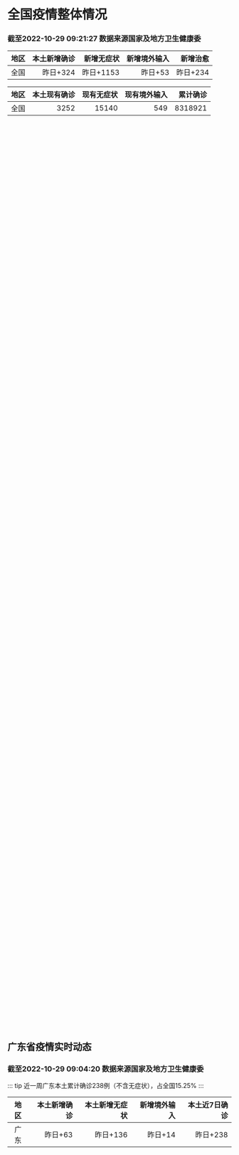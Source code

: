 
# 全国疫情整体情况
### 截至2022-10-29 09:21:27 数据来源国家及地方卫生健康委

|地区|本土新增确诊|新增无症状|新增境外输入|新增治愈|
|:--:|---:|---:|---:|---:|
|全国|昨日+324|昨日+1153|昨日+53|昨日+234|

|地区|本土现有确诊|现有无症状|现有境外输入|累计确诊|
|:--:|---:|---:|---:|---:|
|全国|3252|15140|549|8318921|

<ChinaMap :dataList="dataList" :title="title"/>

<div id="chinaDayModify" style="width:100%;height:500px;margin-bottom:10px;"></div>
<div id="chinaAddHistoryData" style="width:100%;height:500px;margin-bottom:10px;"></div>
<div id="chinaNowHistoryData" style="width:100%;height:500px;margin-bottom:10px;"></div>
<div id="chinaTotalHistoryData" style="width:100%;height:500px;margin-bottom:10px;"></div>


## 广东省疫情实时动态
### 截至2022-10-29 09:04:20 数据来源国家及地方卫生健康委

::: tip 近一周广东本土累计确诊238例（不含无症状），占全国15.25%
:::

|地区|本土新增确诊|本土新增无症状|新增境外输入|本土近7日确诊|
|:--:|---:|---:|---:|---:|
|广东|昨日+63|昨日+136|昨日+14|昨日+238|

<div id="guangdongModify" style="width:100%;height:500px;margin-bottom:10px;"></div>
<div id="guangdongTotalHistory" style="width:100%;height:500px;margin-bottom:10px;"></div>
<div id="guangzhouModifyHistory" style="width:100%;height:500px;margin-bottom:10px;"></div>


<script>
import * as echarts from 'echarts'
export default {
  data(){
    return {
      title: '新增本土确诊',
      dataList: [{name: '台湾', value: 0, addList: []},{name: '香港', value: 0, addList: []},{name: '湖北', value: 0, addList: []},{name: '上海', value: 1, addList: [{name: '嘉定', num: 1},]},{name: '吉林', value: 0, addList: []},{name: '广东', value: 63, addList: [{name: '广州', num: 54},{name: '江门', num: 5},{name: '深圳', num: 2},{name: '阳江', num: 2},]},{name: '海南', value: 0, addList: []},{name: '四川', value: 23, addList: [{name: '绵阳', num: 20},{name: '外省返川人员', num: 2},{name: '宜宾', num: 1},]},{name: '福建', value: 10, addList: [{name: '南平', num: 7},{name: '泉州', num: 2},{name: '厦门', num: 1},]},{name: '北京', value: 20, addList: [{name: '朝阳', num: 6},{name: '未公布来源', num: 3},{name: '通州', num: 3},{name: '丰台', num: 2},{name: '昌平', num: 2},]},{name: '内蒙古', value: 20, addList: [{name: '鄂尔多斯', num: 8},{name: '呼和浩特', num: 5},{name: '赤峰', num: 3},{name: '包头', num: 3},{name: '锡林郭勒', num: 1},]},{name: '陕西', value: 11, addList: [{name: '西安', num: 8},{name: '汉中', num: 3},]},{name: '浙江', value: 1, addList: [{name: '台州', num: 1},]},{name: '河南', value: 3, addList: [{name: '郑州', num: 3},]},{name: '黑龙江', value: 10, addList: [{name: '绥化', num: 9},{name: '哈尔滨', num: 1},]},{name: '山东', value: 3, addList: [{name: '青岛', num: 2},{name: '滨州', num: 1},]},{name: '江苏', value: 20, addList: [{name: '南京', num: 20},]},{name: '云南', value: 3, addList: [{name: '德宏州', num: 3},]},{name: '天津', value: 3, addList: []},{name: '广西', value: 0, addList: []},{name: '河北', value: 0, addList: []},{name: '辽宁', value: 0, addList: []},{name: '新疆', value: 30, addList: [{name: '乌鲁木齐', num: 26},{name: '未公布来源', num: 4},]},{name: '湖南', value: 20, addList: [{name: '邵阳', num: 18},{name: '益阳', num: 2},]},{name: '安徽', value: 2, addList: [{name: '合肥', num: 2},]},{name: '江西', value: 0, addList: []},{name: '西藏', value: 1, addList: [{name: '拉萨', num: 1},]},{name: '甘肃', value: 4, addList: [{name: '兰州', num: 4},]},{name: '重庆', value: 19, addList: [{name: '永川区', num: 18},{name: '江津区', num: 1},]},{name: '山西', value: 54, addList: [{name: '大同', num: 46},{name: '吕梁', num: 5},{name: '太原', num: 2},{name: '阳泉', num: 1},]},{name: '贵州', value: 2, addList: []},{name: '澳门', value: 0, addList: []},{name: '青海', value: 1, addList: []},{name: '宁夏', value: 0, addList: []},{name: '南海诸岛', value: 0, addList: []}]
    }
  },
  mounted () {
const themeObj = {"color":["#2ec7c9","#b6a2de","#5ab1ef","#ffb980","#d87a80","#8d98b3","#e5cf0d","#97b552","#95706d","#dc69aa","#07a2a4","#9a7fd1","#588dd5","#f5994e","#c05050","#59678c","#c9ab00","#7eb00a","#6f5553","#c14089"],"backgroundColor":"rgba(0,0,0,0)","textStyle":{},"title":{"textStyle":{"color":"#008acd"},"subtextStyle":{"color":"#aaaaaa"}},"line":{"itemStyle":{"borderWidth":1},"lineStyle":{"width":2},"symbolSize":3,"symbol":"emptyCircle","smooth":true},"radar":{"itemStyle":{"borderWidth":1},"lineStyle":{"width":2},"symbolSize":3,"symbol":"emptyCircle","smooth":true},"bar":{"itemStyle":{"barBorderWidth":0,"barBorderColor":"#ccc"}},"pie":{"itemStyle":{"borderWidth":0,"borderColor":"#ccc"}},"scatter":{"itemStyle":{"borderWidth":0,"borderColor":"#ccc"}},"boxplot":{"itemStyle":{"borderWidth":0,"borderColor":"#ccc"}},"parallel":{"itemStyle":{"borderWidth":0,"borderColor":"#ccc"}},"sankey":{"itemStyle":{"borderWidth":0,"borderColor":"#ccc"}},"funnel":{"itemStyle":{"borderWidth":0,"borderColor":"#ccc"}},"gauge":{"itemStyle":{"borderWidth":0,"borderColor":"#ccc"}},"candlestick":{"itemStyle":{"color":"#d87a80","color0":"#2ec7c9","borderColor":"#d87a80","borderColor0":"#2ec7c9","borderWidth":1}},"graph":{"itemStyle":{"borderWidth":0,"borderColor":"#ccc"},"lineStyle":{"width":1,"color":"#aaaaaa"},"symbolSize":3,"symbol":"emptyCircle","smooth":true,"color":["#2ec7c9","#b6a2de","#5ab1ef","#ffb980","#d87a80","#8d98b3","#e5cf0d","#97b552","#95706d","#dc69aa","#07a2a4","#9a7fd1","#588dd5","#f5994e","#c05050","#59678c","#c9ab00","#7eb00a","#6f5553","#c14089"],"label":{"color":"#eeeeee"}},"map":{"itemStyle":{"areaColor":"#dddddd","borderColor":"#eeeeee","borderWidth":0.5},"label":{"color":"#d87a80"},"emphasis":{"itemStyle":{"areaColor":"rgba(254,153,78,1)","borderColor":"#444","borderWidth":1},"label":{"color":"rgb(100,0,0)"}}},"geo":{"itemStyle":{"areaColor":"#dddddd","borderColor":"#eeeeee","borderWidth":0.5},"label":{"color":"#d87a80"},"emphasis":{"itemStyle":{"areaColor":"rgba(254,153,78,1)","borderColor":"#444","borderWidth":1},"label":{"color":"rgb(100,0,0)"}}},"categoryAxis":{"axisLine":{"show":true,"lineStyle":{"color":"#008acd"}},"axisTick":{"show":true,"lineStyle":{"color":"#333"}},"axisLabel":{"show":true,"color":"#333"},"splitLine":{"show":false,"lineStyle":{"color":["#eee"]}},"splitArea":{"show":false,"areaStyle":{"color":["rgba(250,250,250,0.3)","rgba(200,200,200,0.3)"]}}},"valueAxis":{"axisLine":{"show":true,"lineStyle":{"color":"#008acd"}},"axisTick":{"show":true,"lineStyle":{"color":"#333"}},"axisLabel":{"show":true,"color":"#333"},"splitLine":{"show":true,"lineStyle":{"color":["#eee"]}},"splitArea":{"show":true,"areaStyle":{"color":["rgba(250,250,250,0.3)","rgba(200,200,200,0.3)"]}}},"logAxis":{"axisLine":{"show":true,"lineStyle":{"color":"#008acd"}},"axisTick":{"show":true,"lineStyle":{"color":"#333"}},"axisLabel":{"show":true,"color":"#333"},"splitLine":{"show":true,"lineStyle":{"color":["#eee"]}},"splitArea":{"show":true,"areaStyle":{"color":["rgba(250,250,250,0.3)","rgba(200,200,200,0.3)"]}}},"timeAxis":{"axisLine":{"show":true,"lineStyle":{"color":"#008acd"}},"axisTick":{"show":true,"lineStyle":{"color":"#333"}},"axisLabel":{"show":true,"color":"#333"},"splitLine":{"show":true,"lineStyle":{"color":["#eee"]}},"splitArea":{"show":false,"areaStyle":{"color":["rgba(250,250,250,0.3)","rgba(200,200,200,0.3)"]}}},"toolbox":{"iconStyle":{"borderColor":"#2ec7c9"},"emphasis":{"iconStyle":{"borderColor":"#18a4a6"}}},"legend":{"textStyle":{"color":"#333333"}},"tooltip":{"axisPointer":{"lineStyle":{"color":"#008acd","width":"1"},"crossStyle":{"color":"#008acd","width":"1"}}},"timeline":{"lineStyle":{"color":"#008acd","width":1},"itemStyle":{"color":"#008acd","borderWidth":1},"controlStyle":{"color":"#008acd","borderColor":"#008acd","borderWidth":0.5},"checkpointStyle":{"color":"#2ec7c9","borderColor":"#2ec7c9"},"label":{"color":"#008acd"},"emphasis":{"itemStyle":{"color":"#a9334c"},"controlStyle":{"color":"#008acd","borderColor":"#008acd","borderWidth":0.5},"label":{"color":"#008acd"}}},"visualMap":{"color":["#5ab1ef","#e0ffff"]},"dataZoom":{"backgroundColor":"rgba(47,69,84,0)","dataBackgroundColor":"#efefff","fillerColor":"rgba(182,162,222,0.2)","handleColor":"#008acd","handleSize":"100%","textStyle":{"color":"#333333"}},"markPoint":{"label":{"color":"#eeeeee"},"emphasis":{"label":{"color":"#eeeeee"}}}}

echarts.registerTheme('dark', (themeObj))

    this.chartChDay = echarts.init(document.getElementById("chinaDayModify"), 'dark')
,this.chartChAdd = echarts.init(document.getElementById("chinaAddHistoryData"), 'dark')
,this.chartChNow = echarts.init(document.getElementById("chinaNowHistoryData"), 'dark')
,this.chartChTotal = echarts.init(document.getElementById("chinaTotalHistoryData"), 'dark')
,this.chartGdMod = echarts.init(document.getElementById("guangdongModify"), 'dark')
,this.chartGdTotal = echarts.init(document.getElementById("guangdongTotalHistory"), 'dark')
,this.chartGzMod = echarts.init(document.getElementById("guangzhouModifyHistory"), 'dark')


    const option_gd_mod = {
      title: {
        text: '广东疫情新增趋势（人）'
      },
      tooltip: {
        trigger: 'axis',
        axisPointer: {
          type: 'cross',
          label: {
            backgroundColor: '#6a7985'
          }
        }
      },
      legend: {
        top: 20,
        data: [
          {
            name: '本土新增确诊',
            icon: 'rect'
          }, 
          {
            name: '本土新增无症状',
            icon: 'rect'
          },
          {
            name: '新增境外输入',
            icon: 'rect'
          } 
        ]
      },
      grid: {
        left: '3%',
        right: '4%',
        bottom: '3%',
        containLabel: true
      },
      toolbox: {
        feature: {
          saveAsImage: {}
        }
      },
      xAxis: {
        type: 'category',
        boundaryGap: false,
        data: ["08.31","09.01","09.02","09.03","09.04","09.05","09.06","09.07","09.08","09.09","09.10","09.11","09.12","09.13","09.14","09.15","09.16","09.17","09.18","09.19","09.20","09.21","09.22","09.23","09.24","09.25","09.26","09.27","09.28","09.29","09.30","10.01","10.02","10.03","10.04","10.05","10.06","10.07","10.08","10.09","10.10","10.11","10.12","10.13","10.14","10.15","10.16","10.17","10.18","10.19","10.20","10.21","10.22","10.23","10.24","10.25","10.26","10.27","10.28",]
      },
      yAxis: {
        type: 'value'
      },
      series: [
        {
          name: '本土新增确诊',
          type: 'line',
          areaStyle: {},
          emphasis: {
            focus: 'series'
          },
          data: [40,55,65,79,63,43,42,27,36,26,15,17,7,6,5,5,3,2,1,0,3,1,2,5,6,7,12,4,18,16,22,17,19,27,34,37,41,47,34,31,38,43,36,53,60,35,23,36,50,26,27,19,32,23,33,45,15,27,63,]
        },
        {
          name: '本土新增无症状',
          type: 'line',
          areaStyle: {},
          emphasis: {
            focus: 'series'
          },
          data: [34,41,40,24,26,17,18,12,28,6,10,11,4,3,4,1,1,1,2,1,2,2,4,0,0,5,5,2,5,15,21,10,24,16,24,27,34,27,21,24,25,11,17,21,29,29,38,61,48,58,62,74,59,70,62,67,84,88,136,]
        },
        {
          name: '新增境外输入',
          type: 'line',
          areaStyle: {},
          emphasis: {
            focus: 'series'
          },
          data: [13,16,17,18,16,16,19,6,16,23,19,21,12,11,8,10,15,7,11,15,12,13,14,15,12,19,14,15,21,15,11,29,11,19,18,19,27,10,14,27,27,14,17,15,24,18,18,11,12,14,25,17,9,19,12,6,5,11,14,]
        }
      ]
    };

    const option_gd_total = {
      title: {
        text: '广东疫情概览（人）'
      },
      tooltip: {
        trigger: 'axis',
        axisPointer: {
          type: 'cross',
          label: {
            backgroundColor: '#6a7985'
          }
        }
      },
      legend: {
        top: 20,
        data: [
          {
            name: '累计确诊',
            icon: 'rect'
          },
          {
            name: '累计治愈',
            icon: 'rect'
          } 
        ]
      },
      grid: {
        left: '3%',
        right: '4%',
        bottom: '3%',
        containLabel: true
      },
      toolbox: {
        feature: {
          saveAsImage: {}
        }
      },
      xAxis: {
        type: 'category',
        boundaryGap: false,
        data: ["08.31","09.01","09.02","09.03","09.04","09.05","09.06","09.07","09.08","09.09","09.10","09.11","09.12","09.13","09.14","09.15","09.16","09.17","09.18","09.19","09.20","09.21","09.22","09.23","09.24","09.25","09.26","09.27","09.28","09.29","09.30","10.01","10.02","10.03","10.04","10.05","10.06","10.07","10.08","10.09","10.10","10.11","10.12","10.13","10.14","10.15","10.16","10.17","10.18","10.19","10.20","10.21","10.22","10.23","10.24","10.25","10.26","10.27","10.28",]
      },
      yAxis: {
        type: 'value'
      },
      series: [
        {
          name: '累计确诊',
          type: 'line',
          areaStyle: {},
          emphasis: {
            focus: 'series'
          },
          data: [9021,9092,9174,9271,9350,9413,9474,9507,9559,9608,9642,9680,9699,9716,9729,9744,9762,9771,9783,9798,9813,9827,9843,9863,9881,9905,9931,9950,9991,10022,10055,10101,10131,10177,10229,10285,10353,10410,10458,10516,10581,10638,10691,10759,10843,10896,10947,10994,11056,11106,11138,11174,11215,11257,11302,11353,11373,11411,11488,]
        },
        {
          name: '累计治愈',
          type: 'line',
          areaStyle: {},
          emphasis: {
            focus: 'series'
          },
          data: [8620,8641,8671,8708,8725,8744,8775,8804,8831,8855,8888,8923,8959,9011,9075,9140,9140,9140,9140,9140,9140,9140,9529,9529,9529,9529,9529,9529,9529,9529,9529,9529,9529,9529,9529,9529,9877,9877,9877,9972,10007,10048,10091,10127,10127,10127,10178,10239,10298,10298,10298,10298,10298,10298,10298,10298,10298,10298,10298,]
        }
      ]
    };

    const option_gz_mod = {
      title: {
        text: '广州疫情新增趋势（人）'
      },
      tooltip: {
        trigger: 'axis',
        axisPointer: {
          type: 'cross',
          label: {
            backgroundColor: '#6a7985'
          }
        }
      },
      legend: {
        top: 20,
        data: [
          {
            name: '本土新增确诊',
            icon: 'rect'
          },
          {
            name: '本土新增无症状',
            icon: 'rect'
          } 
        ]
      },
      grid: {
        left: '3%',
        right: '4%',
        bottom: '3%',
        containLabel: true
      },
      toolbox: {
        feature: {
          saveAsImage: {}
        }
      },
      xAxis: {
        type: 'category',
        boundaryGap: false,
        data: ["0831","0901","0902","0903","0904","0905","0906","0907","0908","0909","0910","0911","0912","0913","0914","0915","0916","0917","0918","0919","0920","0921","0922","0923","0924","0925","0926","0927","0928","0929","0930","1001","1002","1003","1004","1005","1006","1007","1008","1009","1010","1011","1012","1013","1014","1015","1016","1017","1018","1019","1020","1021","1022","1023","1024","1025","1026","1027","1028",]
      },
      yAxis: {
        type: 'value'
      },
      series: [
        {
          name: '本土新增确诊',
          type: 'line',
          areaStyle: {},
          emphasis: {
            focus: 'series'
          },
          data: [5,3,7,4,8,5,6,3,2,0,0,0,0,0,0,0,0,1,0,0,0,0,1,4,5,2,2,0,1,1,2,0,5,10,12,14,21,17,18,5,13,6,10,25,23,20,3,16,22,6,10,12,18,16,22,27,11,19,54,]
        },
        {
          name: '本土新增无症状',
          type: 'line',
          areaStyle: {},
          emphasis: {
            focus: 'series'
          },
          data: [4,2,3,0,1,3,1,1,0,0,0,0,0,0,0,0,1,0,1,0,1,2,4,0,0,0,1,1,0,2,0,0,3,7,5,13,8,12,9,15,1,2,7,3,8,16,27,43,31,44,46,46,39,53,43,46,39,46,85,]
        }
      ]
    };

    const option_ch_day  = {
      series: [
        {
          type: 'treemap',
          data: [
            {
              name: '本土新增确诊昨日+324',
              value: 324,
            },
            {
              name: '新增无症状昨日+1153',
              value: 1153,
            },
            {
              name: '新增境外输入昨日+53',
              value: 53,
            },
            {
              name: '新增治愈昨日+234',
              value: 234,
            },
          ]
        }
      ]
    };

    const option_ch_add = {
      title: {
        text: '新增疫情整体走势'
      },
      tooltip: {
        trigger: 'axis',
        axisPointer: {
          type: 'cross',
          label: {
            backgroundColor: '#6a7985'
          }
        }
      },
      legend: {
        top: 20,
        data: [
          {
            name: '本土确诊',
            icon: 'rect'
          }, 
          {
            name: '无症状感染',
            icon: 'rect'
          },
          {
            name: '新增境外输入',
            icon: 'rect'
          } 
        ]
      },
      grid: {
        left: '3%',
        right: '4%',
        bottom: '3%',
        containLabel: true
      },
      toolbox: {
        feature: {
          saveAsImage: {}
        }
      },
      xAxis: {
        type: 'category',
        boundaryGap: false,
        data: ["08.29","08.30","08.31","09.01","09.02","09.03","09.04","09.05","09.06","09.07","09.08","09.09","09.10","09.11","09.12","09.13","09.14","09.15","09.16","09.17","09.18","09.19","09.20","09.21","09.22","09.23","09.24","09.25","09.26","09.27","09.28","09.29","09.30","10.01","10.02","10.03","10.04","10.05","10.06","10.07","10.08","10.09","10.10","10.11","10.12","10.13","10.14","10.15","10.16","10.17","10.18","10.19","10.20","10.21","10.22","10.23","10.24","10.25","10.26","10.27","10.28",]
      },
      yAxis: {
        type: 'value'
      },
      series: [
        {
          name: '本土确诊',
          type: 'line',
          areaStyle: {},
          emphasis: {
            focus: 'series'
          },
          data: [349,349,307,318,440,314,303,264,323,241,259,239,179,164,188,196,126,102,76,106,92,104,123,114,121,129,159,235,173,119,106,97,106,116,189,250,223,183,216,447,441,373,427,374,322,249,291,174,182,208,204,164,158,159,155,173,205,297,193,214,324,]
        },
        {
          name: '无症状感染',
          type: 'line',
          areaStyle: {},
          emphasis: {
            focus: 'series'
          },
          data: [1368,1326,1596,1567,1379,1359,1249,1235,1247,1093,1033,994,959,785,727,762,823,746,505,930,715,525,485,512,627,624,601,597,636,625,526,625,549,432,466,626,747,1005,1267,1301,1307,1566,1662,1386,1154,1010,900,668,534,587,630,643,638,658,683,751,875,944,924,1123,1153,]
        },
        {
          name: '新增境外输入',
          type: 'line',
          areaStyle: {},
          emphasis: {
            focus: 'series'
          },
          data: [33,43,61,55,62,70,46,46,57,39,42,51,55,62,54,41,41,59,64,48,55,48,43,51,54,59,58,60,72,75,64,59,66,63,51,57,50,46,72,54,62,61,64,43,50,64,70,70,63,42,43,47,56,56,52,48,41,41,38,48,53,]
        }
      ]
    };

    const option_ch_now = {
      title: {
        text: '现有疫情整体走势'
      },
      tooltip: {
        trigger: 'axis',
        axisPointer: {
          type: 'cross',
          label: {
            backgroundColor: '#6a7985'
          }
        }
      },
      legend: {
        top: 20,
        data: [
          {
            name: '本土确诊',
            icon: 'rect'
          }, 
          {
            name: '无症状感染',
            icon: 'rect'
          },
          {
            name: '新增境外输入',
            icon: 'rect'
          } 
        ]
      },
      grid: {
        left: '3%',
        right: '4%',
        bottom: '3%',
        containLabel: true
      },
      toolbox: {
        feature: {
          saveAsImage: {}
        }
      },
      xAxis: {
        type: 'category',
        boundaryGap: false,
        data: ["08.29","08.30","08.31","09.01","09.02","09.03","09.04","09.05","09.06","09.07","09.08","09.09","09.10","09.11","09.12","09.13","09.14","09.15","09.16","09.17","09.18","09.19","09.20","09.21","09.22","09.23","09.24","09.25","09.26","09.27","09.28","09.29","09.30","10.01","10.02","10.03","10.04","10.05","10.06","10.07","10.08","10.09","10.10","10.11","10.12","10.13","10.14","10.15","10.16","10.17","10.18","10.19","10.20","10.21","10.22","10.23","10.24","10.25","10.26","10.27","10.28",]
      },
      yAxis: {
        type: 'value'
      },
      series: [
        {
          name: '本土确诊',
          type: 'line',
          areaStyle: {},
          emphasis: {
            focus: 'series'
          },
          data: [5973,5834,5779,5658,5756,5636,5668,5670,5709,5713,5666,5575,5403,5083,4851,4714,4334,3681,3502,3293,3070,2881,2726,2606,2494,2477,2395,2404,2381,2378,2365,2359,2301,2314,2306,2341,2261,2263,2329,2666,2977,3240,3460,3637,3779,3824,3906,3854,3808,3777,3677,3595,3529,3362,3245,3179,3062,3127,3104,3107,3252,]
        },
        {
          name: '无症状感染',
          type: 'line',
          areaStyle: {},
          emphasis: {
            focus: 'series'
          },
          data: [510,501,519,530,551,562,559,557,571,548,560,560,567,568,566,563,550,565,586,572,576,577,571,577,564,563,552,558,585,613,632,610,608,631,623,629,615,620,628,633,641,646,644,623,618,632,657,650,655,636,635,623,624,624,629,605,592,578,562,551,549,]
        },
        {
          name: '新增境外输入',
          type: 'line',
          areaStyle: {},
          emphasis: {
            focus: 'series'
          },
          data: [21729,22052,22906,23471,23260,23287,23491,23860,24163,24009,23400,22660,22555,21919,21298,20832,20206,18729,18148,17756,17213,16241,14762,14010,13518,11627,11277,10573,10414,10373,10105,9829,9770,9618,8814,8449,8109,8069,8744,9419,10193,11206,11944,12805,13455,13998,14442,14606,14679,14750,14715,14774,14658,14360,14193,14094,14026,14399,14475,14817,15140,]
        }
      ]
    };

    const option_ch_total = {
      title: {
        text: '累计疫情整体走势'
      },
      tooltip: {
        trigger: 'axis',
        axisPointer: {
          type: 'cross',
          label: {
            backgroundColor: '#6a7985'
          }
        }
      },
      legend: {
        top: 20,
        data: [
          {
            name: '确诊(含港澳台)',
            icon: 'rect'
          }, 
          {
            name: '死亡(含港澳台)',
            icon: 'rect'
          }]
      },
      grid: {
        left: '3%',
        right: '4%',
        bottom: '3%',
        containLabel: true
      },
      toolbox: {
        feature: {
          saveAsImage: {}
        }
      },
      xAxis: {
        type: 'category',
        boundaryGap: false,
        data: ["08.29","08.30","08.31","09.01","09.02","09.03","09.04","09.05","09.06","09.07","09.08","09.09","09.10","09.11","09.12","09.13","09.14","09.15","09.16","09.17","09.18","09.19","09.20","09.21","09.22","09.23","09.24","09.25","09.26","09.27","09.28","09.29","09.30","10.01","10.02","10.03","10.04","10.05","10.06","10.07","10.08","10.09","10.10","10.11","10.12","10.13","10.14","10.15","10.16","10.17","10.18","10.19","10.20","10.21","10.22","10.23","10.24","10.25","10.26","10.27","10.28",]
      },
      yAxis: {
        type: 'value'
      },
      series: [
        {
          name: '确诊(含港澳台)',
          type: 'line',
          areaStyle: {},
          emphasis: {
            focus: 'series'
          },
          data: [5868458,5901615,5938060,5974028,6009747,6044288,6080405,6106096,6144277,6187141,6223835,6259551,6296680,6330038,6356783,6404975,6455788,6502479,6545234,6585920,6626392,6655661,6701113,6748819,6792066,6833790,6872895,6912675,6942179,6988610,7037863,7083359,7127469,7171159,7215114,7249310,7299603,7355347,7402656,7454504,7499946,7499946,7578751,7621171,7621171,7621171,7778306,7822739,7865269,7895059,7895059,7895059,8026778,8064765,8101522,8137786,8137786,8137786,8246496,8283181,8318921,]
        },
        {
          name: '死亡(含港澳台)',
          type: 'line',
          areaStyle: {},
          emphasis: {
            focus: 'series'
          },
          data: [24766,24806,24836,24883,24927,24976,25019,25058,25088,25130,25171,25237,25275,25315,25354,25381,25428,25491,25553,25603,25671,25712,25744,25792,25868,26074,26132,26176,26244,26278,26330,26388,26446,26500,26568,26609,21422,26706,26769,26823,26823,26823,26823,26823,26823,26823,26823,26823,26823,26823,26823,26823,26823,26823,26823,26823,26823,26823,26823,26823,26823,]
        }
      ]
    };

    this.chartGdMod.setOption(option_gd_mod);
    this.chartGdTotal.setOption(option_gd_total);
    this.chartGzMod.setOption(option_gz_mod);
    this.chartChDay.setOption(option_ch_day);
    this.chartChAdd.setOption(option_ch_add);
    this.chartChNow.setOption(option_ch_now);
    this.chartChTotal.setOption(option_ch_total);

    window.onresize = () => {
      this.chartGdMod.resize()
      this.chartGdTotal.resize()
      this.chartGzMod.resize()
      this.chartChDay.resize()
      this.chartChAdd.resize()
      this.chartChNow.resize()
      this.chartChTotal.resize()
    }
  }
}
</script>

## 广东省各地区疫情情况

::: danger 218个中高风险地区
:::

|地区|本土新增确诊|本土新增无症状|本土近7日确诊|中高风险地区|
|:--:|---:|---:|---:|---:|
|广州|+54|+85|+167|+135|
|江门|+5|0|+17|+18|
|深圳|+2|+4|+20|+25|
|阳江|+2|0|+4|+5|
|佛山|0|+31|+14|+3|
|梅州|0|+10|+3|+7|
|惠州|0|+1|+4|+5|
|清远|0|+1|+1|0|
|东莞|0|+1|0|0|
|汕头|0|+1|0|0|
|揭阳|0|+1|0|+10|
|珠海|0|+1|0|0|
|中山|0|0|+4|+10|
|肇庆|0|0|+3|0|
|茂名|0|0|+1|0|
|汕尾|0|0|0|0|
|潮州|0|0|0|0|
|湛江|0|0|0|0|
|河源|0|0|0|0|
|云浮|0|0|0|0|
|韶关|0|0|0|0|


## 广东疫情热点动态

  
### 10-29 09:23
::: tip 广州海珠：10月29日开展全区全员核酸检测
文/羊城晚报全媒体记者 邹丽珍10月29日凌晨，广州市海珠区发布通告称，定于2022年10月29日在全区范围内启动全员核酸检测（点位开放时间详见附表）。海珠区提醒，如不按规定参加此次核酸检测造成相应后...

信息来源：羊城派

[阅读全文](https://h5.baike.qq.com/mobile/landing.html?docid=20221029A01DX100&isNews=1&adtag=wxjk.yqssc.yqdt)
:::

### 10-29 09:09
::: tip 深圳南山区、光明区发布最新通告
昨天夜间至今天（29日）

南山区、光明区发布最新通告

一起关注详细消息...

深圳大件事

[阅读全文](https://mp.weixin.qq.com/s?__biz=MzA4NTczOTMzMQ==&mid=2651393236&idx=2&sn=12c379e09ca45b13ad488a9e09678c53&chksm=842efef8b35977ee996e55ba4b0bc81a17223aaffe424aab6134fd38535480161b45a2a23f45&mpshare=1&scene=1&srcid=102940TyqVv8cF2m4ieeIUMD&sharer_sharetime=1667009397416&sharer_shareid=cf6417681f1ab593d86f6816cedb531b&version=4.0.19.6020&platform=win#rd)
:::

### 10-29 00:08
::: tip 汕头澄海通报1名省外来澄货车司机核酸异常，有关活动初步轨迹公布
10月28日晚，汕头市澄海区新型冠状病毒肺炎防控指挥部办公室通报，1名省外来澄货车司机李某某核酸采样检测结果异常，已第一时间闭环转运集中隔离。李某某初步活动轨迹涉金平区京东云物流园，澄海区粤海货场、华...

信息来源：南方PLUS

[阅读全文](https://h5.baike.qq.com/mobile/landing.html?docid=20221029A004LN00&isNews=1&adtag=wxjk.yqssc.yqdt)
:::

### 10-29 00:08
::: tip 同心织密防疫网！梅江区党员志愿者下沉防疫一线
10月24日上午，根据市疫情防控指挥部工作部署，梅江区新型冠状病毒肺炎疫情防控指挥部迅速作出布置，在全区范围内开展区域核酸检测。梅江区上下闻令而动、统筹资源、协同作战，区委组织部迅速发出通知，启动基层...

信息来源：南方PLUS

[阅读全文](https://h5.baike.qq.com/mobile/landing.html?docid=20221029A004L200&isNews=1&adtag=wxjk.yqssc.yqdt)
:::

### 10-29 08:44
::: tip 2022年10月29日广东省新冠肺炎疫情情况
                                                        　　10月28日0-24时，全省新增本土确诊病例63例（广州54例，深圳2例，江门5例，...

信息来源：广东省卫生健康委员会

[阅读全文](https://h5.baike.qq.com/mobile/landing.html?docid=WJW2022102916XGTASE&isNews=1&adtag=wxjk.yqssc.yqdt)
:::

### 10-28 22:53
::: tip 广东揭阳揭西县发现1例核酸检测结果异常人员
“揭阳发布”微信公众号消息，10月28日下午，揭西县在重点管理人群核酸检测中发现1名核酸检测结果异常人员，汪某某，男，37岁。市、县立即启动应急预案，有序开展流调排查、核酸检测、隔离管控、环境消杀等处...

信息来源：界面新闻

[阅读全文](https://h5.baike.qq.com/mobile/landing.html?docid=20221028A0A8DS00&isNews=1&adtag=wxjk.yqssc.yqdt)
:::

### 10-28 22:02
::: tip 最新通报！梅州丰顺新增强化社会面疫情防控措施区域
丰顺县关于强化社会面疫情防控措施的通告（2022年第13号）
广大市民朋友：
面对我县当前疫情防控的严峻形势，为保障人民群众身体健康和生命安全，经专家研判，决定从2022年10月28日14时至10月3...

南方PLUS

[阅读全文](https://view.inews.qq.com/a/20221028A09U7C00?&chlid=news_news_top&uid=100188415180#)
:::

### 10-28 21:16
::: tip 广州市海珠区疫情实时传播指数已降到3.2，但风险依然很高
中国青年报客户端广州10月28日电（中青报·中青网记者 林洁）今天，广州召开新冠肺炎疫情防控新闻发布会。广州市疾病预防控制中心党委书记张周斌表示，海珠区疫情防控经过数天的艰苦奋战，实时传播指数（RT）...

信息来源：中国青年报

[阅读全文](https://h5.baike.qq.com/mobile/landing.html?docid=20221028A09G6500&isNews=1&adtag=wxjk.yqssc.yqdt)
:::

### 10-28 21:02
::: tip 惠来县隆江镇：党建聚力，齐心战疫情
“感谢医护人员！”一句句情真意切感人的肺腑之言，不断涌现在隆江镇区防疫网格群里。“10·19”新冠肺炎疫情发生后，隆江镇党委、镇政府在惠来县委、县政府的领导部署下，发挥基层党组织战斗堡垒和党员先锋模范...

信息来源：南方PLUS

[阅读全文](https://h5.baike.qq.com/mobile/landing.html?docid=20221028A09AEB00&isNews=1&adtag=wxjk.yqssc.yqdt)
:::

### 10-28 20:58
::: tip 佛山顺德大良：明后两日继续暂停线下教学
10月28日，佛山市顺德区大良街道新型冠状病毒肺炎疫情防控指挥部向社会公告，根据疫情防控有关部署，经研究，现将继续暂停线下教学有关事项通告如下：
2022年10月29日-30日（周末），大良街道辖区内...

羊城派

[阅读全文](https://view.inews.qq.com/a/20221028A097Z300?&chlid=news_news_top&uid=100188415180#)
:::

